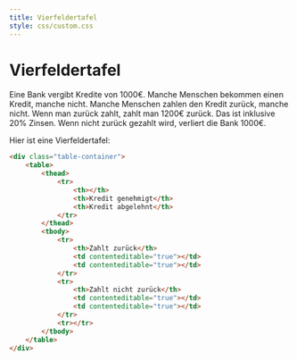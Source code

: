 ```yaml
---
title: Vierfeldertafel
style: css/custom.css
---
```


# Vierfeldertafel

Eine Bank vergibt Kredite von 1000€. Manche Menschen bekommen einen Kredit, manche nicht. Manche Menschen zahlen den Kredit zurück, manche nicht. Wenn man zurück zahlt, zahlt man 1200€ zurück. Das ist inklusive 20% Zinsen. Wenn nicht zurück gezahlt wird, verliert die Bank 1000€.

Hier ist eine Vierfeldertafel:

```html
<div class="table-container">
    <table>
        <thead>
            <tr>
                <th></th>
                <th>Kredit genehmigt</th>
                <th>Kredit abgelehnt</th>
            </tr>
        </thead>
        <tbody>
            <tr>
                <th>Zahlt zurück</th>
                <td contenteditable="true"></td>
                <td contenteditable="true"></td>
            </tr>
            <tr>
                <th>Zahlt nicht zurück</th>
                <td contenteditable="true"></td>
                <td contenteditable="true"></td>
            </tr>
            <tr></tr>
        </tbody>
    </table>
</div>
```
